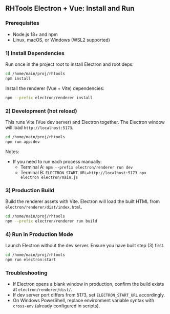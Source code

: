 ## RHTools Electron + Vue: Install and Run

### Prerequisites
- Node.js 18+ and npm
- Linux, macOS, or Windows (WSL2 supported)

### 1) Install Dependencies
Run once in the project root to install Electron and root deps:

```bash
cd /home/main/proj/rhtools
npm install
```

Install the renderer (Vue + Vite) dependencies:

```bash
npm --prefix electron/renderer install
```

### 2) Development (hot reload)
This runs Vite (Vue dev server) and Electron together. The Electron window will load `http://localhost:5173`.

```bash
cd /home/main/proj/rhtools
npm run app:dev
```

Notes:
- If you need to run each process manually:
  - Terminal A: `npm --prefix electron/renderer run dev`
  - Terminal B: `ELECTRON_START_URL=http://localhost:5173 npx electron electron/main.js`

### 3) Production Build
Build the renderer assets with Vite. Electron will load the built HTML from `electron/renderer/dist/index.html`.

```bash
cd /home/main/proj/rhtools
npm --prefix electron/renderer run build
```

### 4) Run in Production Mode
Launch Electron without the dev server. Ensure you have built step (3) first.

```bash
cd /home/main/proj/rhtools
npm run electron:start
```

### Troubleshooting
- If Electron opens a blank window in production, confirm the build exists at `electron/renderer/dist/`.
- If dev server port differs from 5173, set `ELECTRON_START_URL` accordingly.
- On Windows PowerShell, replace environment variable syntax with `cross-env` (already configured in scripts).


